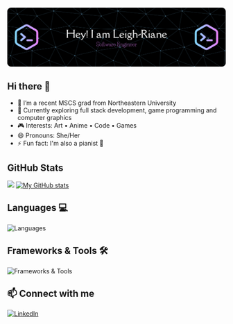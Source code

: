 ![Header](https://github.com/lamsterdam/lamsterdam/blob/main/github-header-banner.png)
## Hi there 👋
- 🔭 I’m a recent MSCS grad from Northeastern University
- 🌱 Currently exploring full stack development, game programming and computer graphics
- 🎮 Interests: Art • Anime • Code • Games
- 😄 Pronouns: She/Her
- ⚡ Fun fact: I'm also a pianist 🎹

## GitHub Stats
![](https://github-readme-stats.vercel.app/api/top-langs/?username=lamsterdam&theme=tokyonight&layout=compact)
[![My GitHub stats](https://github-readme-stats.vercel.app/api?username=lamsterdam&show_icons=true&count_private=true&layout=compact&hide=issues&theme=tokyonight&rank_icon=github)](https://github.com/lamsterdam/github-readme-stats)

## Languages 💻 
![Languages](https://skillicons.dev/icons?i=py,java,cpp,cs,ts,js,html,css)

## Frameworks & Tools 🛠️
![Frameworks & Tools](https://skillicons.dev/icons?i=react,unity,unreal,supabase,git)

## 📫 Connect with me  

[![LinkedIn](https://skillicons.dev/icons?i=linkedin)](https://www.linkedin.com/in/leigh-riane-amsterdam/) 



<!--
**lamsterdam/lamsterdam** is a ✨ _special_ ✨ repository because its `README.md` (this file) appears on your GitHub profile.

Here are some ideas to get you started:

- 🔭 I’m currently working on a CS grad from Northeastern University
- 🌱 I’m currently learning ...
- 👯 I’m looking to collaborate on 
- 🤔 I’m looking for help with ...
- 💬 Ask me about ...
- 📫 How to reach me: ...
- 😄 Pronouns: ...
- ⚡ Fun fact: ...
-->


